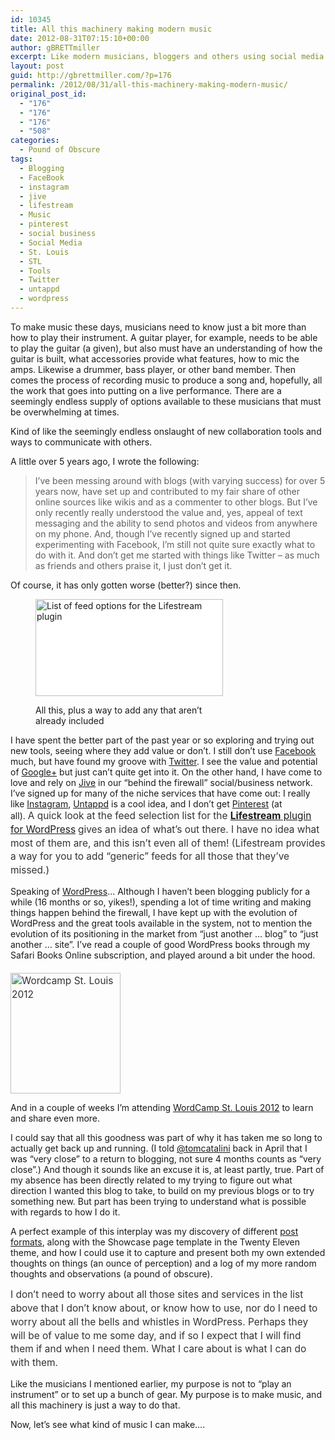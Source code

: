 ```yaml
---
id: 10345
title: All this machinery making modern music
date: 2012-08-31T07:15:10+00:00
author: gBRETTmiller
excerpt: Like modern musicians, bloggers and others using social media have an almost unfathomable selection of tools available. But in the end, it is about making music, not using the tools.
layout: post
guid: http://gbrettmiller.com/?p=176
permalink: /2012/08/31/all-this-machinery-making-modern-music/
original_post_id:
  - "176"
  - "176"
  - "176"
  - "508"
categories:
  - Pound of Obscure
tags:
  - Blogging
  - FaceBook
  - instagram
  - jive
  - lifestream
  - Music
  - pinterest
  - social business
  - Social Media
  - St. Louis
  - STL
  - Tools
  - Twitter
  - untappd
  - wordpress
---
```

To make music these days, musicians need to know just a bit more than how to play their instrument. A guitar player, for example, needs to be able to play the guitar (a given), but also must have an understanding of how the guitar is built, what accessories provide what features, how to mic the amps. Likewise a drummer, bass player, or other band member. Then comes the process of recording music to produce a song and, hopefully, all the work that goes into putting on a live performance. There are a seemingly endless supply of options available to these musicians that must be overwhelming at times.

Kind of like the seemingly endless onslaught of new collaboration tools and ways to communicate with others.

A little over 5 years ago, I wrote the following:

> I’ve been messing around with blogs (with varying success) for over 5 years now, have set up and contributed to my fair share of other online sources like wikis and as a commenter to other blogs. But I’ve only recently really understood the value and, yes, appeal of text messaging and the ability to send photos and videos from anywhere on my phone. And, though I’ve recently signed up and started experimenting with Facebook, I’m still not quite sure exactly what to do with it. And don’t get me started with things like Twitter – as much as friends and others praise it, I just don’t get it.

Of course, it has only gotten worse (better?) since then.<figure id="attachment_217" style="width: 300px" class="wp-caption alignright">

<a style="text-decoration:underline;" href="http://nostraightlines.files.wordpress.com/2012/09/all_this_machinery1.png"><img class="size-medium wp-image-217 " style="border-color:#dddddd;background-color:#ffffff;" title="all_this_machinery" alt="List of feed options for the Lifestream plugin" src="http://nostraightlines.files.wordpress.com/2012/09/all_this_machinery1.png?w=300&#038;h=155&#038;resize=300%2C155" width="300" height="155" srcset="https://i0.wp.com/gbrettmiller.com/wp-content/uploads/2012/09/all_this_machinery1.png?w=834 834w, https://i0.wp.com/gbrettmiller.com/wp-content/uploads/2012/09/all_this_machinery1.png?resize=300%2C155 300w, https://i0.wp.com/gbrettmiller.com/wp-content/uploads/2012/09/all_this_machinery1.png?resize=768%2C398 768w, https://i0.wp.com/gbrettmiller.com/wp-content/uploads/2012/09/all_this_machinery1.png?resize=640%2C332 640w" sizes="(max-width: 300px) 100vw, 300px" data-recalc-dims="1" /></a><figcaption class="wp-caption-text">All this, plus a way to add any that aren&#8217;t already included</figcaption></figure> 

I have spent the better part of the past year or so exploring and trying out new tools, seeing where they add value or don&#8217;t. I still don&#8217;t use [Facebook](http://www.facebook.com "Facebook") much, but have found my groove with [Twitter](http://twitter.com "Twitter"). I see the value and potential of [Google+](http://plus.google.com "Google +") but just can&#8217;t quite get into it. On the other hand, I have come to love and rely on [Jive](http://www.jivesoftware.com "Jive - Social Business Software") in our &#8220;behind the firewall&#8221; social/business network. I&#8217;ve signed up for many of the niche services that have come out: I really like [Instagram](http://instagram.com "Instagram - a fast, beautiful and fun way to share your photos with friends and family."), [Untappd](http://untappd.com "Untappd - a mobile app that allows you to socially share the brew you're currently enjoying, as well as where you're enjoying it, with your friends!") is a cool idea, and I don&#8217;t get [Pinterest](http://pinterest.com "Pinterest - social pin boards") (at all). <span style="color:#333333;font-size:15.454545021057px;font-style:normal;line-height:21.818181991577px;">A</span><span style="color:#333333;font-size:15.454545021057px;font-style:normal;line-height:21.818181991577px;"> quick look at the feed selection list for the </span><a style="font-size:15.454545021057px;font-style:normal;line-height:21.818181991577px;" title="Lifestream" href="http://wordpress.org/extend/plugins/lifestream/"><strong>Lifestream</strong> plugin for WordPress</a> <span style="color:#333333;font-size:15.454545021057px;font-style:normal;line-height:21.818181991577px;">gives an idea of what&#8217;s out there. </span><span style="color:#333333;font-size:15.454545021057px;font-style:normal;line-height:21.818181991577px;">I have no idea what most of them are, and this isn&#8217;t even all of them! (Lifestream provides a way for you to add &#8220;generic&#8221; feeds for all those that they&#8217;ve missed.)</span>

Speaking of [WordPress](http://www.wordpress.org "WordPress.org")&#8230; Although I haven&#8217;t been blogging publicly for a while (16 months or so, yikes!), spending a lot of time writing and making things happen behind the firewall, I have kept up with the evolution of WordPress and the great tools available in the system, not to mention the evolution of its positioning in the market from &#8220;just another &#8230; blog&#8221; to &#8220;just another &#8230; site&#8221;. I&#8217;ve read a couple of good WordPress books through my Safari Books Online subscription, and played around a bit under the hood.

<img class="alignright" style="color:#333333;font-size:15.454545021057px;font-style:normal;line-height:21.818181991577px;margin-top:.4em;" title="WordCamp St. Louis – September 22nd" alt="Wordcamp St. Louis 2012" src="https://i0.wp.com/2012.stlouis.wordcamp.org/files/2012/07/wcstl-ver_attending.png?resize=176%2C193" width="176" height="193" data-recalc-dims="1" /> 

And in a couple of weeks I&#8217;m attending [WordCamp St. Louis 2012](http://2012.stlouis.wordcamp.org/ "WordCamp St. Louis 2012") to learn and share even more.

I could say that all this goodness was part of why it has taken me so long to actually get back up and running. (I told [@tomcatalini](http://twitter.com/tomcatalini "Tom Catalini on Twitter (you should follow him)") back in April that I was &#8220;very close&#8221; to a return to blogging, not sure 4 months counts as &#8220;very close&#8221;.) And though it sounds like an excuse it is, at least partly, true. Part of my absence has been directly related to my trying to figure out what direction I wanted this blog to take, to build on my previous blogs or to try something new. But part has been trying to understand what is possible with regards to how I do it.

A perfect example of this interplay was my discovery of different [post formats](http://codex.wordpress.org/Post_Formats "Post Formats (from WordPress Codex)"), along with the Showcase page template in the Twenty Eleven theme, and how I could use it to capture and present both my own extended thoughts on things (an ounce of perception) and a log of my more random thoughts and observations (a pound of obscure).

<span style="color:#333333;font-size:15.454545021057px;font-style:normal;line-height:21.818181991577px;">I don&#8217;t need to worry about all those sites and services in the list above that I don&#8217;t know about, or know how to use, nor do I need to worry about all the bells and whistles in WordPress. Perhaps they will be of value to me some day, and if so I expect that I will find them if and when I need them. </span><span style="color:#333333;font-size:15.454545021057px;font-style:normal;line-height:21.818181991577px;">What I care about is what I can do with them. </span>

Like the musicians I mentioned earlier, my purpose is not to &#8220;play an instrument&#8221; or to set up a bunch of gear. My purpose is to make music, and all this machinery is just a way to do that.

Now, let&#8217;s see what kind of music I can make&#8230;.